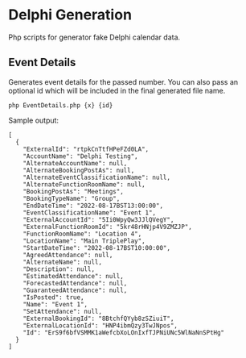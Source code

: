 # Delphi Generation
Php scripts for generator fake Delphi calendar data.

## Event Details
Generates event details for the passed number. You can also pass an optional id which will be included in the final generated file name.

```php EventDetails.php {x} {id}```

Sample output:

```
[
  {
    "ExternalId": "rtpkCnTtfHPeFZd0LA",
    "AccountName": "Delphi Testing",
    "AlternateAccountName": null,
    "AlternateBookingPostAs": null,
    "AlternateEventClassificationName": null,
    "AlternateFunctionRoomName": null,
    "BookingPostAs": "Meetings",
    "BookingTypeName": "Group",
    "EndDateTime": "2022-08-17BST13:00:00",
    "EventClassificationName": "Event 1",
    "ExternalAccountId": "5Ii0WpyQw3JJlQVegY",
    "ExternalFunctionRoomId": "5kr48rHNjp4V9ZMZJP",
    "FunctionRoomName": "Location 4",
    "LocationName": "Main TriplePlay",
    "StartDateTime": "2022-08-17BST10:00:00",
    "AgreedAttendance": null,
    "AlternateName": null,
    "Description": null,
    "EstimatedAttendance": null,
    "ForecastedAttendance": null,
    "GuaranteedAttendance": null,
    "IsPosted": true,
    "Name": "Event 1",
    "SetAttendance": null,
    "ExternalBookingId": "8BtchfQYyb8zSZiuiT",
    "ExternalLocationId": "HNP4ibmQzy3TwJNpos",
    "Id": "ErS9f6bfVSMMK1aWefcbXoLOnIxfTJPNiUNc5WlNaNnSPtHg"
  }
]
```
